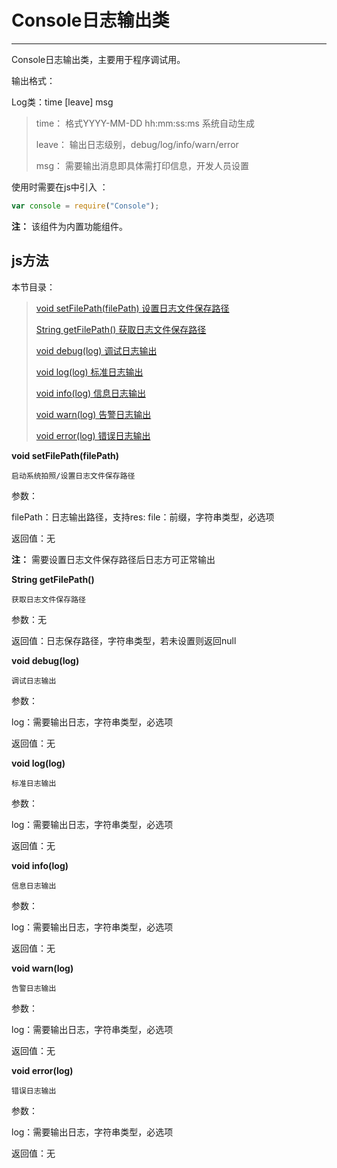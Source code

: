 # Console日志输出类

----------

Console日志输出类，主要用于程序调试用。

输出格式：  

Log类：time    [leave]    msg            
          
> time： 格式YYYY-MM-DD   hh:mm:ss:ms  系统自动生成  
> 
> leave：  输出日志级别，debug/log/info/warn/error  
> 
> msg：   需要输出消息即具体需打印信息，开发人员设置

使用时需要在js中引入 ：

```javascript
var console = require("Console"); 
```


**注：** 该组件为内置功能组件。

<h2 id="cid_1">js方法</h2>  


本节目录：

>[ void setFilePath(filePath)  设置日志文件保存路径 ](#ff_0)
> 
> [String getFilePath()  获取日志文件保存路径 ](#ff_1)
>
>[ void debug(log)   调试日志输出  ](#ff_2)
>
>[ void log(log)   标准日志输出  ](#ff_3)
>
>[ void info(log)   信息日志输出  ](#ff_4)
>
>[ void warn(log)   告警日志输出  ](#ff_5)  
>
>[ void error(log)  错误日志输出  ](#ff_6)  


<span id="ff_0">**void setFilePath(filePath)**</span>  

<code>启动系统拍照/设置日志文件保存路径</code>    

参数：  

filePath：日志输出路径，支持res: file：前缀，字符串类型，必选项 

返回值：无 

**注：**  需要设置日志文件保存路径后日志方可正常输出


<span id="ff_1">**String getFilePath()**</span>  

<code>获取日志文件保存路径</code>   

参数：无 

返回值：日志保存路径，字符串类型，若未设置则返回null


<span id="ff_2">**void debug(log)**</span>  

<code>调试日志输出</code> 

参数：

log：需要输出日志，字符串类型，必选项

返回值：无  


<span id="ff_3">**void log(log)**</span>  

<code>标准日志输出</code> 

参数： 

log：需要输出日志，字符串类型，必选项  

返回值：无


<span id="ff_4">**void info(log)**</span>  

<code>信息日志输出</code> 

参数： 

log：需要输出日志，字符串类型，必选项  

返回值：无


<span id="ff_5">**void warn(log)**</span>  

<code>告警日志输出</code> 

参数： 

log：需要输出日志，字符串类型，必选项  

返回值：无


<span id="ff_6">**void error(log)**</span>  

<code>错误日志输出</code> 

参数： 

log：需要输出日志，字符串类型，必选项  

返回值：无